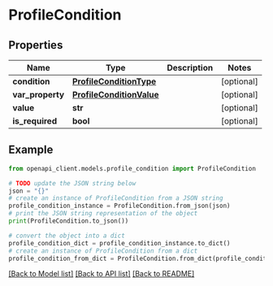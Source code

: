 # ProfileCondition


## Properties

Name | Type | Description | Notes
------------ | ------------- | ------------- | -------------
**condition** | [**ProfileConditionType**](ProfileConditionType.md) |  | [optional] 
**var_property** | [**ProfileConditionValue**](ProfileConditionValue.md) |  | [optional] 
**value** | **str** |  | [optional] 
**is_required** | **bool** |  | [optional] 

## Example

```python
from openapi_client.models.profile_condition import ProfileCondition

# TODO update the JSON string below
json = "{}"
# create an instance of ProfileCondition from a JSON string
profile_condition_instance = ProfileCondition.from_json(json)
# print the JSON string representation of the object
print(ProfileCondition.to_json())

# convert the object into a dict
profile_condition_dict = profile_condition_instance.to_dict()
# create an instance of ProfileCondition from a dict
profile_condition_from_dict = ProfileCondition.from_dict(profile_condition_dict)
```
[[Back to Model list]](../README.md#documentation-for-models) [[Back to API list]](../README.md#documentation-for-api-endpoints) [[Back to README]](../README.md)


